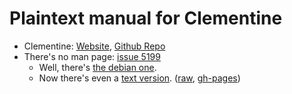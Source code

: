 ﻿
Plaintext manual for Clementine
===============================

  * Clementine: [Website][clem-web], [Github Repo][clem-repo]
  * There's no man page: [issue 5199][clem-is5199]
    * Well, there's [the debian one][clem-debman].
    * Now there's even a [text version](manual.txt).
      ([raw][clem-txtman-raw], [gh-pages][clem-txtman-ghp])

  [clem-web]: http://www.clementine-player.org/
  [clem-repo]: https://github.com/clementine-player/Clementine
  [clem-is5199]: https://github.com/clementine-player/Clementine/issues/5199
  [clem-debman]: http://web.archive.org/web/20160809230459/http://manpages.ubuntu.com/manpages/precise/man1/clementine.1.html
  [clem-txtman-raw]: https://github.com/mk-pmb/clementine-player-manual-plaintext/raw/gh-pages/manual.txt
  [clem-txtman-ghp]: https://mk-pmb.github.io/clementine-player-manual-plaintext/manual.txt
